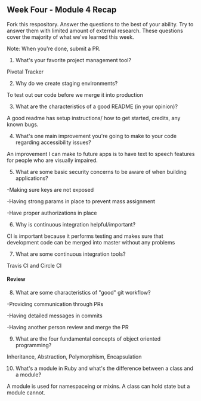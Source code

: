 ## Week Four - Module 4 Recap

Fork this respository. Answer the questions to the best of your ability. Try to answer them with limited amount of external research. These questions cover the majority of what we've learned this week. 

Note: When you're done, submit a PR. 

1. What's your favorite project management tool?
  
  Pivotal Tracker
  
2. Why do we create staging environments?

  To test out our code before we merge it into production
  
3. What are the characteristics of a good README (in your opinion)?

  A good readme has setup instructions/ how to get started, credits, any known bugs.
  
4. What's one main improvement you're going to make to your code regarding accessibility issues?

  An improvement I can make to future apps is to have text to speech features for people who are visually impaired.
  
5. What are some basic security concerns to be aware of when building applications?

  -Making sure keys are not exposed
  
  -Having strong params in place to prevent mass assignment
  
  -Have proper authorizations in place
  
6. Why is continuous integration helpful/important?

  CI is important because it performs testing and makes sure that development code can be merged into master without any problems
  
7. What are some continuous integration tools?

  Travis CI and Circle CI

#### Review  

8. What are some characteristics of "good" git workflow?

  -Providing communication through PRs
  
  -Having detailed messages in commits
  
  -Having another person review and merge the PR
  
9. What are the four fundamental concepts of object oriented programming?

  Inheritance, Abstraction, Polymorphism, Encapsulation

10. What's a module in Ruby and what's the difference between a class and a module?

  A module is used for namespaceing or mixins. A class can hold state but a module cannot.

